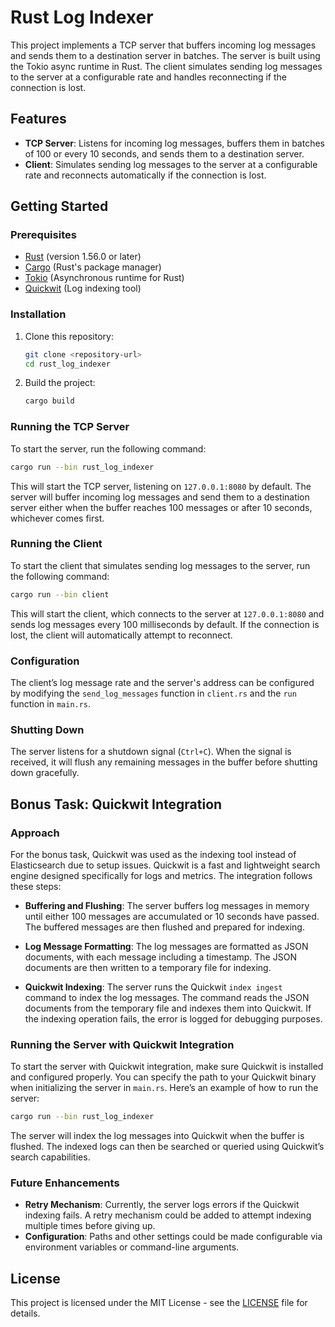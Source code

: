 
# Rust Log Indexer

This project implements a TCP server that buffers incoming log messages and sends them to a destination server in batches. The server is built using the Tokio async runtime in Rust. The client simulates sending log messages to the server at a configurable rate and handles reconnecting if the connection is lost.

## Features
- **TCP Server**: Listens for incoming log messages, buffers them in batches of 100 or every 10 seconds, and sends them to a destination server.
- **Client**: Simulates sending log messages to the server at a configurable rate and reconnects automatically if the connection is lost.

## Getting Started

### Prerequisites
- [Rust](https://www.rust-lang.org/) (version 1.56.0 or later)
- [Cargo](https://doc.rust-lang.org/cargo/) (Rust's package manager)
- [Tokio](https://tokio.rs/) (Asynchronous runtime for Rust)
- [Quickwit](https://quickwit.io/) (Log indexing tool)

### Installation
1. Clone this repository:
   ```bash
   git clone <repository-url>
   cd rust_log_indexer
   ```

2. Build the project:
   ```bash
   cargo build
   ```

### Running the TCP Server

To start the server, run the following command:

```bash
cargo run --bin rust_log_indexer
```

This will start the TCP server, listening on `127.0.0.1:8080` by default. The server will buffer incoming log messages and send them to a destination server either when the buffer reaches 100 messages or after 10 seconds, whichever comes first.

### Running the Client

To start the client that simulates sending log messages to the server, run the following command:

```bash
cargo run --bin client
```

This will start the client, which connects to the server at `127.0.0.1:8080` and sends log messages every 100 milliseconds by default. If the connection is lost, the client will automatically attempt to reconnect.

### Configuration

The client’s log message rate and the server's address can be configured by modifying the `send_log_messages` function in `client.rs` and the `run` function in `main.rs`.

### Shutting Down

The server listens for a shutdown signal (`Ctrl+C`). When the signal is received, it will flush any remaining messages in the buffer before shutting down gracefully.

## Bonus Task: Quickwit Integration

### Approach

For the bonus task, Quickwit was used as the indexing tool instead of Elasticsearch due to setup issues. Quickwit is a fast and lightweight search engine designed specifically for logs and metrics. The integration follows these steps:

- **Buffering and Flushing**: The server buffers log messages in memory until either 100 messages are accumulated or 10 seconds have passed. The buffered messages are then flushed and prepared for indexing.
  
- **Log Message Formatting**: The log messages are formatted as JSON documents, with each message including a timestamp. The JSON documents are then written to a temporary file for indexing.

- **Quickwit Indexing**: The server runs the Quickwit `index ingest` command to index the log messages. The command reads the JSON documents from the temporary file and indexes them into Quickwit. If the indexing operation fails, the error is logged for debugging purposes.

### Running the Server with Quickwit Integration

To start the server with Quickwit integration, make sure Quickwit is installed and configured properly. You can specify the path to your Quickwit binary when initializing the server in `main.rs`. Here’s an example of how to run the server:

```bash
cargo run --bin rust_log_indexer
```

The server will index the log messages into Quickwit when the buffer is flushed. The indexed logs can then be searched or queried using Quickwit’s search capabilities.

### Future Enhancements

- **Retry Mechanism**: Currently, the server logs errors if the Quickwit indexing fails. A retry mechanism could be added to attempt indexing multiple times before giving up.
- **Configuration**: Paths and other settings could be made configurable via environment variables or command-line arguments.

## License

This project is licensed under the MIT License - see the [LICENSE](LICENSE) file for details.
